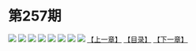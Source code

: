 # 第257期
![](https://mao.mhtupian.com/uploads/img/7563/267966/manhua_12_20161109_2016110910115443088.jpg)
![](https://mao.mhtupian.com/uploads/img/7563/267966/manhua_12_20161109_2016110910120941868.jpg)
![](https://mao.mhtupian.com/uploads/img/7563/267966/manhua_12_20161109_2016110910121990323.jpg)
![](https://mao.mhtupian.com/uploads/img/7563/267966/manhua_12_20161109_2016110910122884668.jpg)
![](https://mao.mhtupian.com/uploads/img/7563/267966/manhua_12_20161109_2016110910123837811.jpg)
![](https://mao.mhtupian.com/uploads/img/7563/267966/manhua_12_20161109_2016110910124763215.jpg)
![](https://mao.mhtupian.com/uploads/img/7563/267966/manhua_12_20161109_2016110910125792422.jpg)
![](https://mao.mhtupian.com/uploads/img/7563/267966/manhua_12_20161109_2016110910130994017.jpg)
[【上一章】](./25.md)
[【目录】](./README.md)
[【下一章】](./27.md)
